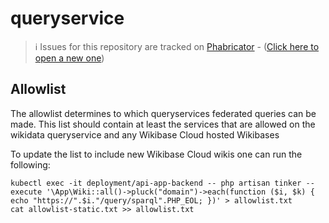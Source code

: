 # queryservice
> ℹ️ Issues for this repository are tracked on [Phabricator](https://phabricator.wikimedia.org/project/board/5563/) - ([Click here to open a new one](https://phabricator.wikimedia.org/maniphest/task/edit/form/1/?tags=wikibase_cloud
))

## Allowlist
The allowlist determines to which queryservices federated queries can be made.
This list should contain at least the services that are allowed on the wikidata
queryservice and any Wikibase Cloud hosted Wikibases

To update the list to include new Wikibase Cloud wikis one can run the following:
```lang=bash
kubectl exec -it deployment/api-app-backend -- php artisan tinker --execute '\App\Wiki::all()->pluck("domain")->each(function ($i, $k) { echo "https://".$i."/query/sparql".PHP_EOL; })' > allowlist.txt
cat allowlist-static.txt >> allowlist.txt
```

